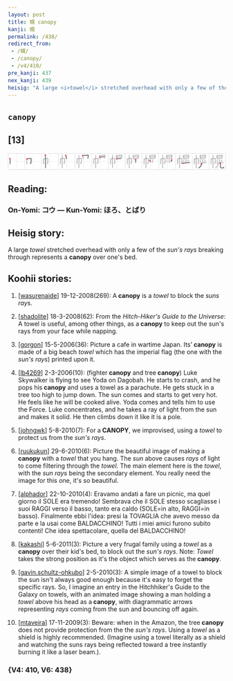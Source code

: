```yaml
---
layout: post
title: 幌 canopy
kanji: 幌
permalink: /438/
redirect_from:
 - /幌/
 - /canopy/
 - /v4/410/
pre_kanji: 437
nex_kanji: 439
heisig: "A large <i>towel</i> stretched overhead with only a few of the <i>sun's rays</i> breaking through represents a <b>canopy</b> over one's bed."
---
```


## `canopy`

## [13]

<div class="stroke"><img src="../images/E5B98C.png" /></div>

## Reading:

### On-Yomi: コウ &mdash; Kun-Yomi: ほろ、とばり

## Heisig story:

A large <i>towel</i> stretched overhead with only a few of the <i>sun's rays</i> breaking through represents a <b>canopy</b> over one's bed.

## Koohii stories:

1) [<a href="http://kanji.koohii.com/profile/wasurenaide">wasurenaide</a>] 19-12-2008(269): A<strong> canopy</strong> is a <em>towel</em> to block the <em>suns</em> <em>ray</em>s.

2) [<a href="http://kanji.koohii.com/profile/shadolite">shadolite</a>] 18-3-2008(62): From the <em>Hitch-Hiker&#039;s Guide to the Universe</em>: A towel is useful, among other things, as a<strong> canopy</strong> to keep out the sun&#039;s rays from your face while napping.

3) [<a href="http://kanji.koohii.com/profile/gorgon">gorgon</a>] 15-5-2006(36): Picture a cafe in wartime Japan. Its&#039;<strong> canopy</strong> is made of a big beach <em>towel</em> which has the imperial flag (the one with the <em>sun&#039;s rays</em>) printed upon it.

4) [<a href="http://kanji.koohii.com/profile/lb4269">lb4269</a>] 2-3-2006(10): (fighter<strong> canopy</strong> and tree<strong> canopy</strong>) Luke Skywalker is flying to see Yoda on Dagobah. He starts to crash, and he pops his<strong> canopy</strong> and uses a towel as a parachute. He gets stuck in a tree too high to jump down. The sun comes and starts to get very hot. He feels like he will be cooked alive. Yoda comes and tells him to use the Force. Luke concentrates, and he takes a ray of light from the sun and makes it solid. He then climbs down it like it is a pole.

5) [<a href="http://kanji.koohii.com/profile/johngwk">johngwk</a>] 5-8-2010(7): For a<strong> CANOPY</strong>, we improvised, using a <em>towel</em> to protect us from the <em>sun&#039;s rays</em>.

6) [<a href="http://kanji.koohii.com/profile/ruukukun">ruukukun</a>] 29-6-2010(6): Picture the beautiful image of making a <strong>canopy</strong> with a <em>towel</em> that you hang. The <em>sun</em> above causes <em>rays</em> of light to come filtering through the <em>towel</em>. The main element here is the <em>towel</em>, with the <em>sun rays</em> being the secondary element. You really need the image for this one, it&#039;s so beautiful.

7) [<a href="http://kanji.koohii.com/profile/alphador">alphador</a>] 22-10-2010(4): Eravamo andati a fare un picnic, ma quel giorno il SOLE era tremendo! Sembrava che il SOLE stesso scagliasse i suoi RAGGI verso il basso, tanto era caldo (SOLE=in alto, RAGGI=in basso). Finalmente ebbi l&#039;idea: presi la TOVAGLIA che avevo messo da parte e la usai come BALDACCHINO! Tutti i miei amici furono subito contenti! Che idea spettacolare, quella del BALDACCHINO!

8) [<a href="http://kanji.koohii.com/profile/kakashi">kakashi</a>] 5-6-2011(3): Picture a very frugal family using a <em>towel</em> as a<strong> canopy</strong> over their kid&#039;s bed, to block out the <em>sun&#039;s</em> <em>rays</em>. Note: <em>Towel</em> takes the strong position as it&#039;s the object which serves as the<strong> canopy</strong>.

9) [<a href="http://kanji.koohii.com/profile/gavin.schultz-ohkubo">gavin.schultz-ohkubo</a>] 2-5-2010(3): A simple image of a towel to block the sun isn&#039;t always good enough because it&#039;s easy to forget the specific rays. So, I imagine an entry in the Hitchhiker&#039;s Guide to the Galaxy on towels, with an animated image showing a man holding a <em>towel</em> above his head as a<strong> canopy</strong>, with diagrammatic arrows representing <em>rays</em> coming from the sun and bouncing off again.

10) [<a href="http://kanji.koohii.com/profile/mtaveira">mtaveira</a>] 17-11-2009(3): Beware: when in the Amazon, the tree<strong> canopy</strong> does not provide protection from the the <em>sun&#039;s rays</em>. Using a <em>towel</em> as a shield is highly recommended. (Imagine using a towel literally as a shield and watching the suns rays being reflected toward a tree instantly burning it like a laser beam.).

### {V4: 410, V6: 438}
